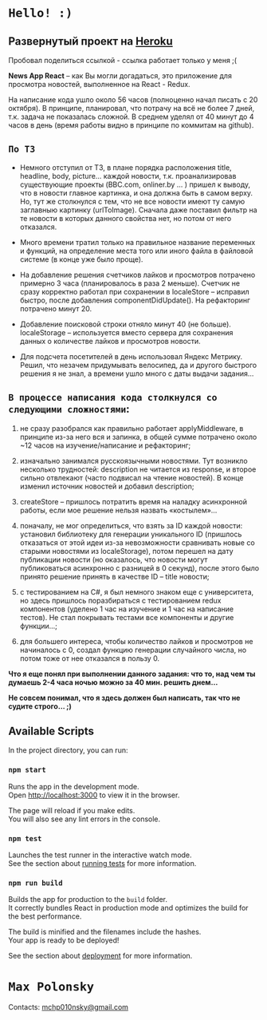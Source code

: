 # `Hello! :)`

## Развернутый проект на [Heroku](https://newsappreact.herokuapp.com/)
Пробовал поделиться ссылкой - ссылка работает только у меня ;(

**News App React** – как Вы могли догадаться, это приложение для просмотра новостей, выполненное на React - Redux.

На написание кода ушло около 56 часов (полноценно начал писать с 20 октября). В принципе, планировал, что потрачу на всё не более 7 дней, т.к. задача не показалась сложной. В среднем уделял от 40 минут до 4 часов в день (время работы видно в принципе по коммитам на github).

## `По ТЗ  `

* Немного отступил от ТЗ, в плане порядка расположения title, headline, body, picture… каждой новости, т.к. проанализировав существующие проекты (BBC.com, onliner.by … ) пришел к выводу, что в новости главное картинка, и она должна быть в самом верху.
Но, тут же столкнулся с тем, что не все новости имеют ту самую заглавныю картинку (urlToImage). Сначала даже поставил фильтр на те новости в которых данного свойства нет, но потом от него отказался.

* Много времени тратил только на правильное название переменных и функций, на определение места того или иного файла в файловой системе (в конце уже было проще).

* На добавление решения счетчиков лайков и просмотров потрачено примерно 3 часа (планировалось в раза 2 меньше). Счетчик не сразу корректно работал при сохранении в localeStore – исправил быстро, после добавления componentDidUpdate(). На рефакторинг потрачено минут 20.

* Добавление поисковой строки отняло минут 40 (не больше).
localeStorage – используется вместо сервера для сохранения данных о количестве лайков и просмотров новости.

* Для подсчета посетителей в день использовал Яндекс Метрику. Решил, что незачем придумывать велосипед, да и другого быстрого решения я не знал, а времени ушло много с даты выдачи задания…

## `В процессе написания кода столкнулся со следующими сложностями`:

1. не сразу разобрался как правильно работает applyMiddleware, в принципе из-за него вся и запинка, в общей сумме потрачено около  ~12 часов на изучение/написание и рефакторинг;

2. изначально занимался русскоязычными новостями. Тут возникло несколько трудностей: description не читается из response, и второе сильно отвлекают (часто подвисал на чтение новостей). В конце изменил источник новостей и добавил description;

3. createStore – пришлось потратить время на наладку асинхронной работы, если мое решение нельзя назвать «костылем»…

4. поначалу, не мог определиться, что взять за ID каждой новости: установил библиотеку для генерации уникального ID (пришлось отказаться от этой идеи из-за невозможности сравнивать новые со старыми новостями из localeStorage), потом перешел на дату публикации новости (но оказалось, что новости могут публиковаться асинхронно с разницей в 0 секунд), после этого было принято решение принять в качестве ID – title новости;

5. с тестированием на C#, я был немного знаком еще с университета, но здесь пришлось поразбираться с тестированием redux компонентов (уделено 1 час на изучение и 1 час на написание тестов). Не стал покрывать тестами все компоненты и другие функции...;

6. для большего интереса, чтобы количество лайков и просмотров не начиналось с 0, создал функцию генерации случайного числа, но потом тоже от нее отказался в пользу 0.

**Что я еще понял при выполнении данного задания: что то, над чем ты думаешь 2-4 часа ночью можно за 40 мин. решить днем…**

**Не совсем понимал, что я здесь должен был написать, так что не судите строго… ;)**


## Available Scripts

In the project directory, you can run:

### `npm start`

Runs the app in the development mode.<br>
Open [http://localhost:3000](http://localhost:3000) to view it in the browser.

The page will reload if you make edits.<br>
You will also see any lint errors in the console.

### `npm test`

Launches the test runner in the interactive watch mode.<br>
See the section about [running tests](https://facebook.github.io/create-react-app/docs/running-tests) for more information.

### `npm run build`

Builds the app for production to the `build` folder.<br>
It correctly bundles React in production mode and optimizes the build for the best performance.

The build is minified and the filenames include the hashes.<br>
Your app is ready to be deployed!

See the section about [deployment](https://facebook.github.io/create-react-app/docs/deployment) for more information.

# `Max Polonsky` #
Contacts: mchp010nsky@gmail.com
